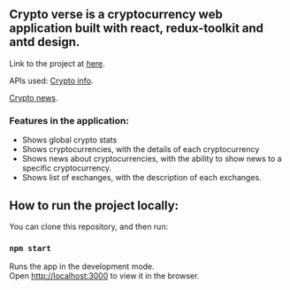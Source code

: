 ## Crypto verse is a cryptocurrency web application built with react, redux-toolkit and antd design.

Link to the project at [here](https://nifty-sammet-3f8641.netlify.app/).

APIs used:
[Crypto info](https://rapidapi.com/Coinranking/api/coinranking1/).

[Crypto news](https://rapidapi.com/microsoft-azure-org-microsoft-cognitive-services/api/bing-news-search1?utm_source=youtube.com%2FJavaScriptMastery&utm_medium=DevRel&utm_campaign=DevRel).

### Features in the application:

- Shows global crypto stats
- Shows cryptocurrencies, with the details of each cryptocurrency
- Shows news about cryptocurrencies, with the ability to show news to a specific cryptocurrency.
- Shows list of exchanges, with the description of each exchanges.

## How to run the project locally:

You can clone this repository, and then run:

### `npm start`

Runs the app in the development mode.\
Open [http://localhost:3000](http://localhost:3000) to view it in the browser.
